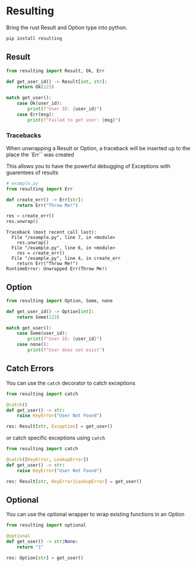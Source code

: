 # Resulting

Bring the rust Result and Option type into python.

```bash
pip install resulting
```

## Result

```python
from resulting import Result, Ok, Err

def get_user_id() -> Result[int, str]:
    return Ok(123)

match get_user():
    case Ok(user_id):
        print(f"User ID: {user_id}")
    case Err(msg):
        print(f"Failed to get user: {msg}")
```
### Tracebacks

When unwrapping a Result or Option, a traceback will be inserted up to the place the `Err`` was created

This allows you to have the powerful debugging of Exceptions with guarentees of results


```python
# example.py
from resulting import Err

def create_err() -> Err[str]:
    return Err("Throw Me!")

res = create_err()
res.unwrap()
```

```
Traceback (most recent call last):
  File "/example.py", line 7, in <module>
    res.unwrap()
  File "/example.py", line 6, in <module>
    res = create_err()
  File "/example.py", line 4, in create_err
    return Err("Throw Me!")
RuntimeError: Unwrapped Err(Throw Me!)
```

## Option

```python
from resulting import Option, Some, none

def get_user_id() -> Option[int]:
    return Some(123)

match get_user():
    case Some(user_id):
        print(f"User ID: {user_id}")
    case none():
        print(f"User does not exist")
```


## Catch Errors

You can use the `catch` decorator to catch exceptions

```python
from resulting import catch

@catch()
def get_user() -> str:
    raise KeyError("User Not Found")

res: Result[str, Exception] = get_user()
```

or catch specific exceptions using `catch`

```python
from resulting import catch

@catch([KeyError, LookupError])
def get_user() -> str:
    raise KeyError("User Not Found")

res: Result[str, KeyError|LookupError] = get_user()
```

## Optional

You can use the optional wrapper to wrap existing functions in an Option

```python
from resulting import optional

@optional
def get_user() -> str|None:
    return "1"

res: Option[str] = get_user()
```
